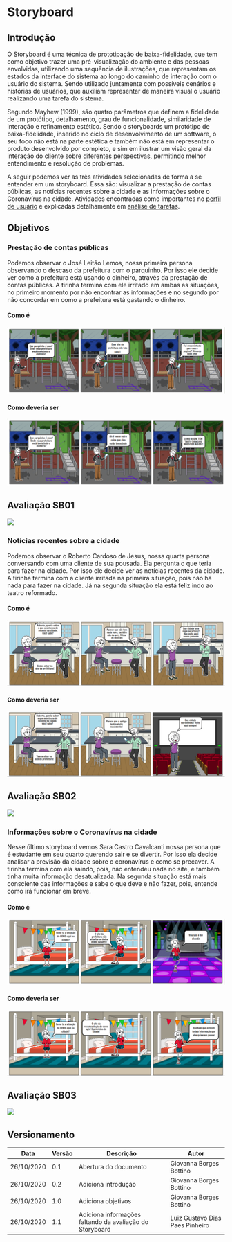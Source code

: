 # Storyboard
## Introdução

 O Storyboard é uma técnica de prototipação de baixa-fidelidade, que  tem como objetivo trazer uma pré-visualização do ambiente e das pessoas envolvidas, utilizando uma sequência de ilustrações, que representam os estados da interface do sistema ao longo do caminho de interação com o usuário do sistema. Sendo utilizado juntamente com possíveis cenários e histórias de usuários, que auxiliam representar de maneira visual o usuário realizando uma tarefa do sistema.
 
 Segundo Mayhew (1999), são quatro parâmetros que definem a fidelidade de um protótipo, detalhamento, grau de funcionalidade, similaridade de interação e refinamento estético. Sendo o storyboards um protótipo de baixa-fidelidade, inserido no ciclo de desenvolvimento de um software, o seu foco não está na parte estética e também não está em representar o produto desenvolvido por completo, e sim em ilustrar um visão geral da interação do cliente sobre diferentes perspectivas, permitindo melhor entendimento e resolução de problemas.

A seguir podemos ver as três atividades selecionadas de forma a se entender em um storyboard. Essa são: visualizar a prestação de contas públicas, as notícias recentes sobre a cidade e as informações sobre o Coronavírus na cidade. Atividades encontradas como importantes no [perfil de usuário](perfil_de_usuario.md) e explicadas detalhamente em [análise de tarefas](analise_de_tarefas.md).

## Objetivos 

### Prestação de contas públicas

Podemos observar o José Leitão Lemos, nossa primeira persona observando o descaso da prefeitura com o parquinho. Por isso ele decide ver como a prefeitura está usando o dinheiro, através da prestação de contas públicas. A tirinha termina com ele irritado em ambas as situações, no primeiro momento por não encontrar as informações e no segundo por não concordar em como a prefeitura está gastando o dinheiro. 
#### Como é
![Storyboard 1 de contas publicas](../img/storyboard/storyboard_contas_1.png)

#### Como deveria ser
![Storyboard 2 de contas publicas](../img/storyboard/storyboard_contas_2.png)

## Avaliação SB01

<img src="https://docs.google.com/drawings/d/e/2PACX-1vQHYu2nkrCXhHtDekPYBw4b_GtgMyWgsq4tE8OVyGhE02BN_gr0mTloIiAhw-FfeZBVXM_-zD1RNN_G/pub?w=960&amp;h=740">

### Notícias recentes sobre a cidade

Podemos observar o Roberto Cardoso de Jesus, nossa quarta persona conversando com uma cliente de sua pousada. Ela pergunta o que teria para fazer na cidade. Por isso ele decide ver as notícias recentes da cidade. A tirinha termina com a cliente irritada na primeira situação, pois não há nada para fazer na cidade. Já na segunda situação ela está feliz indo ao teatro reformado.  
#### Como é
![Storyboard 1 de notícias](../img/storyboard/storyboard_noticias_1.png)

#### Como deveria ser
![Storyboard 2 de notícias](../img/storyboard/storyboard_noticias_2.png)

## Avaliação SB02

<img src="https://docs.google.com/drawings/d/e/2PACX-1vRYIU3M80-5xzJbtyDq9NSykLI6yKn_L6kv2Hciefng5x0nrbsSJ2CwNvSFdIExi3N501QUSlE8Uib7/pub?w=938&amp;h=689">

### Informações sobre o Coronavírus na cidade

Nesse último storyboard vemos Sara Castro Cavalcanti nossa persona que é estudante em seu quarto querendo sair e se divertir. Por isso ela decide analisar a previsão da cidade sobre o coronavírus e como se precaver. A tirinha termina com ela saindo, pois, não entendeu nada no site, e também tinha muita informação desatualizada. Na segunda situação está mais consciente das informações e sabe o que deve e não fazer, pois, entende como irá funcionar em breve.

#### Como é
![Storyboard 1 de COVID](../img/storyboard/storyboard_covid_1.png)

#### Como deveria ser
![Storyboard 2 de COVID](../img/storyboard/storyboard_covid_2.png)

## Avaliação SB03

<img src="https://docs.google.com/drawings/d/e/2PACX-1vRZhQ-1T3pSNLyBl-jyazKibwR5ke_ws9qeOyi8VSWPW77Brs8uwOZuOBJKa7_DH0rDIagKBqWV7fPB/pub?w=938&amp;h=689">

## Versionamento

| Data | Versão | Descrição | Autor |
|------|------|------|------|
|26/10/2020|0.1|Abertura do documento |Giovanna Borges Bottino|
|26/10/2020|0.2|Adiciona introdução |Giovanna Borges Bottino|
|26/10/2020|1.0|Adiciona objetivos |Giovanna Borges Bottino|
|26/10/2020|1.1|Adiciona informações faltando da avaliação do Storyboard |Luiz Gustavo Dias Paes Pinheiro|
